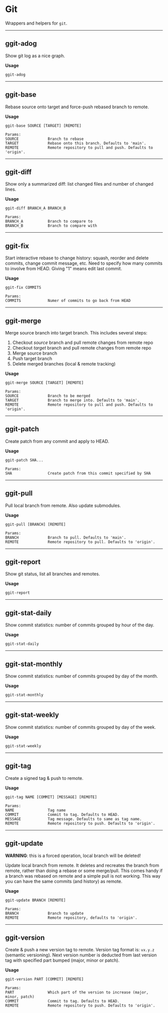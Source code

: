 # Git

Wrappers and helpers for `git`.

---

## ggit-adog

Show git log as a nice graph.

**Usage**

```
ggit-adog
```

---

## ggit-base

Rebase source onto target and force-push rebased branch to remote.

**Usage**

```
ggit-base SOURCE [TARGET] [REMOTE]

Params:
SOURCE             Branch to rebase
TARGET             Rebase onto this branch. Defaults to 'main'.
REMOTE             Remote repository to pull and push. Defaults to 'origin'.
```

---

## ggit-diff

Show only a summarized diff: list changed files and number of changed lines.

**Usage**

```
ggit-diff BRANCH_A BRANCH_B

Params:
BRANCH_A           Branch to compare to
BRANCH_B           Branch to compare with
```

---

## ggit-fix

Start interactive rebase to change history: squash, reorder and delete commits, change commit message, etc.
Need to specify how many commits to involve from HEAD. Giving "1" means edit last commit.

**Usage**

```
ggit-fix COMMITS

Params:
COMMITS            Numer of commits to go back from HEAD
```

---

## ggit-merge

Merge source branch into target branch. This includes several steps:

1. Checkout _source_ branch and pull remote changes from remote repo
1. Checkout _target_ branch and pull remote changes from remote repo
1. Merge source branch
1. Push target branch
1. Delete merged branches (local & remote tracking)

**Usage**

```
ggit-merge SOURCE [TARGET] [REMOTE]

Params:
SOURCE             Branch to be merged
TARGET             Branch to merge into. Defaults to 'main'.
REMOTE             Remote repository to pull and push. Defaults to 'origin'.
```

---

## ggit-patch

Create patch from any commit and apply to HEAD.

**Usage**

```
ggit-patch SHA...

Params:
SHA                Create patch from this commit specified by SHA
```

---

## ggit-pull

Pull local branch from remote. Also update submodules.

**Usage**

```
ggit-pull [BRANCH] [REMOTE]

Params:
BRANCH             Branch to pull. Defaults to 'main'.
REMOTE             Remote repository to pull. Defaults to 'origin'.
```

---

## ggit-report

Show git status, list all branches and remotes.

**Usage**

```
ggit-report
```

---

## ggit-stat-daily

Show commit statistics: number of commits grouped by hour of the day.

**Usage**

```
ggit-stat-daily
```

---

## ggit-stat-monthly

Show commit statistics: number of commits grouped by day of the month.

**Usage**

```
ggit-stat-monthly
```

---

## ggit-stat-weekly

Show commit statistics: number of commits grouped by day of the week.

**Usage**

```
ggit-stat-weekly
```

---

## ggit-tag

Create a signed tag & push to remote.

**Usage**

```
ggit-tag NAME [COMMIT] [MESSAGE] [REMOTE]

Params:
NAME               Tag name
COMMIT             Commit to tag. Defaults to HEAD.
MESSAGE            Tag message. Defaults to same as tag name.
REMOTE             Remote repository to push. Defaults to 'origin'.
```

---

## ggit-update

**WARNING**: this is a forced operation, local branch will be deleted!

Update local branch from remote.
It deletes and recreates the branch from remote, rather than doing a rebase or some merge/pull.
This comes handy if a branch was rebased on remote and a simple pull is not working.
This way you can have the same commits (and history) as remote.

**Usage**

```
ggit-update BRANCH [REMOTE]

Params:
BRANCH             Branch to update
REMOTE             Remote repository, defaults to 'origin'.
```

---

## ggit-version

Create & push a new version tag to remote.
Version tag format is: `vx.y.z` (semantic versioning).
Next version number is deducted from last version tag with specified part bumped (major, minor or patch).

**Usage**

```
ggit-version PART [COMMIT] [REMOTE]

Params:
PART               Which part of the version to increase (major, minor, patch)
COMMIT             Commit to tag. Defaults to HEAD.
REMOTE             Remote repository to push. Defaults to 'origin'.
```

